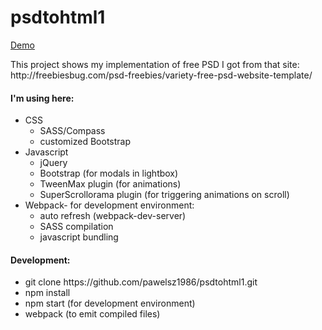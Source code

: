 <h1>psdtohtml1</h1>
<p><a href="http://pawelsz1986.github.io/psdtohtml1/">Demo</a></p>
<p>This project shows my implementation of free PSD I got from that site:  
http://freebiesbug.com/psd-freebies/variety-free-psd-website-template/</p>
<h4>I'm using here:</h4>
<ul>
    <li>CSS
        <ul>
            <li>SASS/Compass</li>
            <li>customized Bootstrap</li>
        </ul>
    </li>
    <li>Javascript
        <ul>
            <li>jQuery</li>
            <li>Bootstrap (for modals in lightbox)</li>
            <li>TweenMax plugin (for animations)</li>
            <li>SuperScrollorama plugin (for triggering animations on scroll)</li>
        </ul>
    </li>
    <li>Webpack- for development environment:
        <ul>
            <li>auto refresh (webpack-dev-server)</li>
            <li>SASS compilation</li>
            <li>javascript bundling</li>
        </ul>
    </li>
</ul>

<h4>Development:</h4>
<ul>
    <li>git clone https://github.com/pawelsz1986/psdtohtml1.git</li>
    <li>npm install</li>
    <li>npm start (for development environment)</li>
    <li>webpack (to emit compiled files)</li>
</ul>

